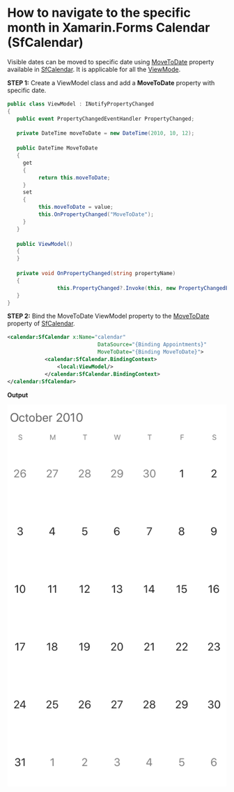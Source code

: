 # How to navigate to the specific month in Xamarin.Forms Calendar (SfCalendar)

Visible dates can be moved to specific date using [MoveToDate](https://help.syncfusion.com/cr/xamarin/Syncfusion.SfCalendar.XForms~Syncfusion.SfCalendar.XForms.SfCalendar~MoveToDate.html) property available in [SfCalendar](https://help.syncfusion.com/cr/xamarin/Syncfusion.SfCalendar.XForms~Syncfusion.SfCalendar.XForms_namespace.html?_ga=2.252324169.1541144887.1595824829-262160713.1529557470). It is applicable for all the [ViewMode](https://help.syncfusion.com/cr/xamarin/Syncfusion.SfCalendar.XForms~Syncfusion.SfCalendar.XForms.SfCalendar~ViewMode.html).

**STEP 1:**  Create a ViewModel class and add a  **MoveToDate**  property with specific date.

``` c#
public class ViewModel : INotifyPropertyChanged
{
   public event PropertyChangedEventHandler PropertyChanged;

   private DateTime moveToDate = new DateTime(2010, 10, 12);

   public DateTime MoveToDate
   {
     get
     {
          return this.moveToDate;
     }
     set
     {
          this.moveToDate = value;
          this.OnPropertyChanged("MoveToDate");
     }
   }

   public ViewModel()
   {
   }

   private void OnPropertyChanged(string propertyName)
   {
                this.PropertyChanged?.Invoke(this, new PropertyChangedEventArgs(propertyName));
   }
}
```

**STEP 2:**  Bind the MoveToDate ViewModel property to the [MoveToDate](https://help.syncfusion.com/cr/xamarin/Syncfusion.SfCalendar.XForms~Syncfusion.SfCalendar.XForms.SfCalendar~MoveToDate.html) property of [SfCalendar](https://help.syncfusion.com/cr/xamarin/Syncfusion.SfCalendar.XForms~Syncfusion.SfCalendar.XForms_namespace.html).

``` xml
<calendar:SfCalendar x:Name="calendar"
                             DataSource="{Binding Appointments}"
                             MoveToDate="{Binding MoveToDate}">
            <calendar:SfCalendar.BindingContext>
                <local:ViewModel/>
            </calendar:SfCalendar.BindingContext>
</calendar:SfCalendar>
```
**Output**

![MoveToDate](https://github.com/SyncfusionExamples/move-to-date-calendar-xamarin/blob/master/ScreenShot/MoveToDate.png) 
